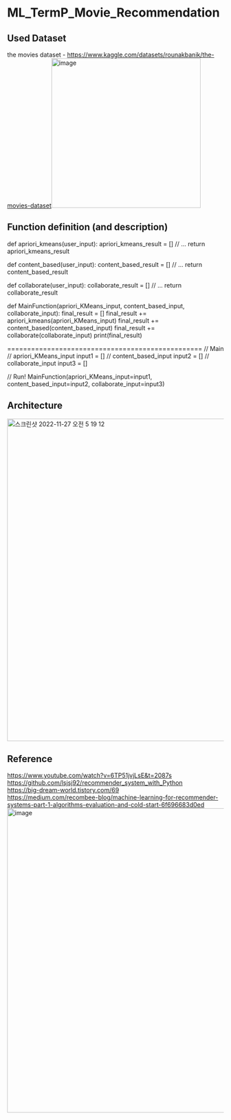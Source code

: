 # ML_TermP_Movie_Recommendation

## Used Dataset
the movies dataset - https://www.kaggle.com/datasets/rounakbanik/the-movies-dataset<img width="347" alt="image" src="https://user-images.githubusercontent.com/98442485/204256861-0973a87d-4fe0-47cc-88c6-3038da041147.png">

## Function definition (and description)
def apriori_kmeans(user_input):
    apriori_kmeans_result = []
    // ...
    return apriori_kmeans_result

def content_based(user_input):
    content_based_result = []
    // ...
    return content_based_result

def collaborate(user_input):
    collaborate_result = []
    // ...
    return collaborate_result

def MainFunction(apriori_KMeans_input, content_based_input, collaborate_input):
    final_result = []
    final_result += apriori_kmeans(apriori_KMeans_input)
    final_result += content_based(content_based_input)
    final_result += collaborate(collaborate_input)
    print(final_result)


=================================================
// Main 
// apriori_KMeans_input
input1 = []
// content_based_input
input2 = []
// collaborate_input
input3 = []

// Run!
MainFunction(apriori_KMeans_input=input1, content_based_input=input2, collaborate_input=input3)

## Architecture
<img width="748" alt="스크린샷 2022-11-27 오전 5 19 12" src="https://user-images.githubusercontent.com/98442485/204107601-9c7b112b-6c9f-4ffc-8510-3a2b0330201b.png">

## Reference
https://www.youtube.com/watch?v=6TP51jvjLsE&t=2087s</br>
https://github.com/lsjsj92/recommender_system_with_Python</br>
https://big-dream-world.tistory.com/69</br>
https://medium.com/recombee-blog/machine-learning-for-recommender-systems-part-1-algorithms-evaluation-and-cold-start-6f696683d0ed</br>
<img width="706" alt="image" src="https://user-images.githubusercontent.com/98442485/204258006-1832e8b1-7145-498c-84ba-3971d74e4371.png">
